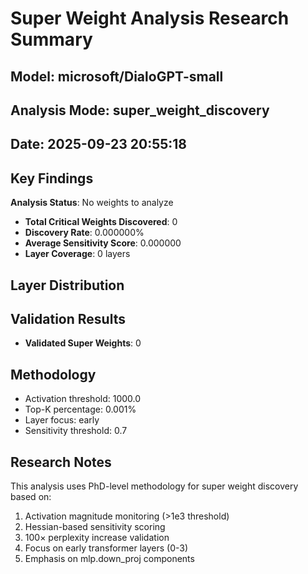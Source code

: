 
# Super Weight Analysis Research Summary

## Model: microsoft/DialoGPT-small
## Analysis Mode: super_weight_discovery
## Date: 2025-09-23 20:55:18

## Key Findings

**Analysis Status**: No weights to analyze
- **Total Critical Weights Discovered**: 0
- **Discovery Rate**: 0.000000%
- **Average Sensitivity Score**: 0.000000
- **Layer Coverage**: 0 layers

## Layer Distribution

## Validation Results
- **Validated Super Weights**: 0

## Methodology
- Activation threshold: 1000.0
- Top-K percentage: 0.001%
- Layer focus: early
- Sensitivity threshold: 0.7

## Research Notes
This analysis uses PhD-level methodology for super weight discovery based on:
1. Activation magnitude monitoring (>1e3 threshold)
2. Hessian-based sensitivity scoring
3. 100× perplexity increase validation
4. Focus on early transformer layers (0-3)
5. Emphasis on mlp.down_proj components
